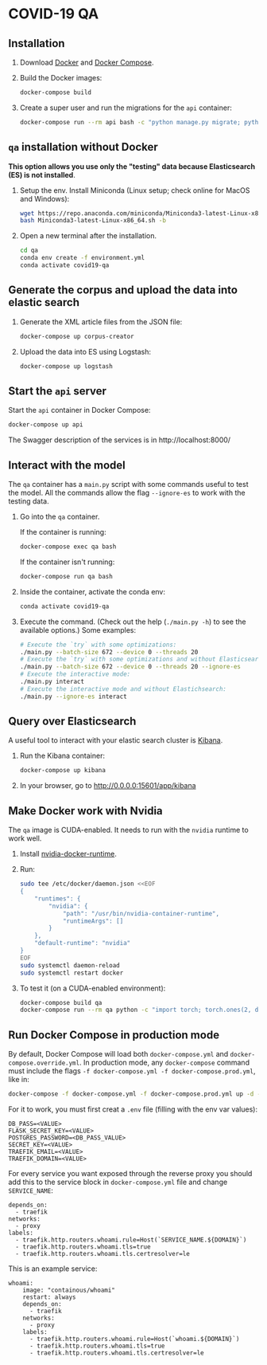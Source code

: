 # COVID-19 QA

## Installation

1. Download [Docker](https://docs.docker.com/get-docker/) and [Docker Compose](https://docs.docker.com/compose/install/).
2. Build the Docker images:

    ```bash
    docker-compose build
    ```

3. Create a super user and run the migrations for the `api` container:

    ```bash
    docker-compose run --rm api bash -c "python manage.py migrate; python manage.py createsuperuser"
    ```

## `qa` installation without Docker

**This option allows you use only the "testing" data because Elasticsearch (ES) is not installed**.

1. Setup the env. Install Miniconda (Linux setup; check online for MacOS and Windows):

    ```bash
    wget https://repo.anaconda.com/miniconda/Miniconda3-latest-Linux-x86_64.sh
    bash Miniconda3-latest-Linux-x86_64.sh -b
    ```

2. Open a new terminal after the installation.

    ```bash
    cd qa
    conda env create -f environment.yml
    conda activate covid19-qa
    ```

## Generate the corpus and upload the data into elastic search

1. Generate the XML article files from the JSON file:

    ```bash
    docker-compose up corpus-creator
    ```

2. Upload the data into ES using Logstash:

    ```bash
    docker-compose up logstash
    ```

## Start the `api` server

Start the `api` container in Docker Compose:

```bash
docker-compose up api
```

The Swagger description of the services is in http://localhost:8000/

## Interact with the model

The `qa` container has a `main.py` script with some commands useful to test the model. 
All the commands allow the flag `--ignore-es` to work with the testing data.

1. Go into the `qa` container.

    If the container is running:

    ```bash
    docker-compose exec qa bash
    ```
    
    If the container isn't running:

    ```bash
    docker-compose run qa bash
    ```

2. Inside the container, activate the conda env:

    ```bash
    conda activate covid19-qa
    ```

3. Execute the command. (Check out the help (`./main.py -h`) to see the available options.)
Some examples:

    ```bash
    # Execute the `try` with some optimizations:
    ./main.py --batch-size 672 --device 0 --threads 20
    # Execute the `try` with some optimizations and without Elasticsearch:
    ./main.py --batch-size 672 --device 0 --threads 20 --ignore-es
    # Execute the interactive mode:
    ./main.py interact
    # Execute the interactive mode and without Elastichsearch:
    ./main.py --ignore-es interact
    ```

## Query over Elasticsearch

A useful tool to interact with your elastic search cluster is [Kibana](https://www.elastic.co/kibana).

1. Run the Kibana container:

    ```bash
    docker-compose up kibana
    ```

2. In your browser, go to http://0.0.0.0:15601/app/kibana

## Make Docker work with Nvidia

The `qa` image is CUDA-enabled. It needs to run with the `nvidia` runtime to work well.

1. Install [nvidia-docker-runtime](https://github.com/NVIDIA/nvidia-container-runtime).

2. Run:

    ```bash
    sudo tee /etc/docker/daemon.json <<EOF
    {
        "runtimes": {
            "nvidia": {
                "path": "/usr/bin/nvidia-container-runtime",
                "runtimeArgs": []
            }
        },
        "default-runtime": "nvidia"
    }
    EOF
    sudo systemctl daemon-reload
    sudo systemctl restart docker
    ```

3. To test it (on a CUDA-enabled environment):

    ```bash
    docker-compose build qa
    docker-compose run --rm qa python -c "import torch; torch.ones(2, device='cuda')"
    ```

## Run Docker Compose in production mode

By default, Docker Compose will load both `docker-compose.yml` and `docker-compose.override.yml`.
In production mode, any `docker-compose` command must include the flags
`-f docker-compose.yml -f docker-compose.prod.yml`, like in:

```bash
docker-compose -f docker-compose.yml -f docker-compose.prod.yml up -d --build
```

For it to work, you must first creat a `.env` file (filling with the env var values):

```dotenv
DB_PASS=<VALUE>
FLASK_SECRET_KEY=<VALUE>
POSTGRES_PASSWORD=<DB_PASS_VALUE>
SECRET_KEY=<VALUE>
TRAEFIK_EMAIL=<VALUE>
TRAEFIK_DOMAIN=<VALUE>
```

For every service you want exposed through the reverse proxy you should add this to the service block in `docker-compose.yml` file and change `SERVICE_NAME`:
```
depends_on:
  - traefik
networks:
  - proxy
labels:
  - traefik.http.routers.whoami.rule=Host(`SERVICE_NAME.${DOMAIN}`)
  - traefik.http.routers.whoami.tls=true
  - traefik.http.routers.whoami.tls.certresolver=le
```

This is an example service:

```
whoami:
    image: "containous/whoami"
    restart: always
    depends_on:
      - traefik
    networks:
      - proxy
    labels:
      - traefik.http.routers.whoami.rule=Host(`whoami.${DOMAIN}`)
      - traefik.http.routers.whoami.tls=true
      - traefik.http.routers.whoami.tls.certresolver=le
```

